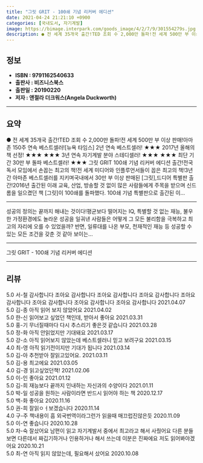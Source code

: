 ```yaml
---
title: "그릿 GRIT - 100쇄 기념 리커버 에디션"
date: 2021-04-24 21:21:10 +0900
categories: [국내도서, 자기계발]
image: https://bimage.interpark.com/goods_image/4/2/7/9/301554279s.jpg
description: ● 전 세계 35개국 출간!TED 조회 수 2,000만 돌파!전 세계 500만 부 이상 판매!아마존 150주 연속 베스트셀러![뉴욕 타임스] 2년 연속 베스트셀러! ★★★ 2017년 올해의 책 선정! ★★★ ★★★ 3년 연속 자기계발 분야 스테디셀러! ★★★ ★★★ 최단 기간 30
---
```


## **정보**

- **ISBN : 9791162540633**
- **출판사 : 비즈니스북스**
- **출판일 : 20190220**
- **저자 : 앤절라 더크워스(Angela Duckworth)**

------



## **요약**

●  전 세계 35개국 출간!TED 조회 수 2,000만 돌파!전 세계 500만 부 이상 판매!아마존 150주 연속 베스트셀러![뉴욕 타임스] 2년 연속 베스트셀러! ★★★ 2017년 올해의 책 선정! ★★★  ★★★ 3년 연속 자기계발 분야 스테디셀러! ★★★  ★★★ 최단 기간 30만 부 돌파 베스트셀러! ★★★ 그릿 GRIT 100쇄 기념 리커버 에디션 출간!전국 독서 모임에서 손꼽는 최고의 책!전 세계 미디어와 인플루언서들이 꼽은 최고의 책!3년간 아마존 베스트셀러를 지키며국내에서 30만 부 이상 판매된 [그릿],드디어 특별판 출간!2016년 출간된 이래 교육, 산업, 방송할 것 없이 많은 사람들에게 주목을 받으며 신드롬을 일으켰던 책 [그릿]이 100쇄를 돌파했다. 100쇄 기념 특별판으로 출간된 이...

------

성공의 정의는 끝까지 해내는 것이다!평균보다 떨어지는 IQ, 특별할 것 없는 재능, 불우한 가정환경에도 놀라운 성공을 일궈낸 사람들은 어떻게 그 모든 불리함을 극복하고 최고의 자리에 오를 수 있었을까? 반면, 일류대를 나온 부모, 천재적인 재능 등 성공할 수 있는 모든 조건을 갖춘 것 같아 보이는... 

------


그릿 GRIT - 100쇄 기념 리커버 에디션 

------


## **리뷰** 

5.0 서-철 감사합니다 조아요 감사합니다 조아요 감사합니다 조아요 감사합니다 조아요 감사합니다 조아요 감사합니다 조아요 감사합니다 조아요 감사합니다  2021.04.07 <br/>5.0 김-종 아직 읽어 보지 않았어요 2021.04.02 <br/>5.0 한-신 읽어보고 싶었던 책인데, 받아서 좋아요 2021.03.31 <br/>5.0 홍-기 무너질때마다 다시 추스리기 좋은것 같습니다 2021.03.28 <br/>5.0 정-화 아직 안읽었지만 기대돼요 2021.03.17 <br/>5.0 강-소 아직 읽어보지 않았는데 베스트셀러니 믿고 보려구요 2021.03.15 <br/>4.0 최-영 아직 읽기전이지만 기대가 됩니다 2021.03.14 <br/>5.0 김-아 추천받아 잘읽고있어요. 2021.03.11 <br/>5.0 김-용 최고에요 2021.03.05 <br/>4.0 김-경 읽고싶었던책! 2021.02.06 <br/>5.0 이-인 좋아요 2021.01.12 <br/>5.0 김-희 재능보다 끝까지 인내하는 자신과의 수양이다 2021.01.11 <br/>5.0 박-일 성공을 원하는 사람이라면 반드시 읽어야 하는 책 2020.12.17 <br/>5.0 백-화 좋아요  2020.11.16 <br/>5.0 권-희 잘읽ㅇㅓ보겠습니다 2020.11.14 <br/>4.0 구-주 책내용이 흠 외국번역이라그런가 읽을때 매끄럽진않은듯 2020.11.09 <br/>5.0 이-연 좋습니다 2020.10.28 <br/>5.0 차-숙 잘샀어요 
남편이 읽고 자기계발서 중에서 최고라고 해서 사줬어요 
다른 분들 보면 다른데서 짜깁기하거나 인용하거나 해서 쓰는데 이분은 진짜에요 
저도 읽어봐야겠어요 2020.10.21 <br/>5.0 최-연 아직 읽지 않았는데, 필요해서 샀어요 2020.10.08 <br/>